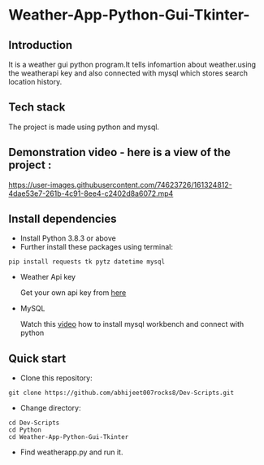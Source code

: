 # Weather-App-Python-Gui-Tkinter-

## Introduction

It is a weather gui python program.It tells infomartion about weather.using the weatherapi key and also connected with mysql which stores search location history.


## Tech stack
The project is made using python and mysql.

## Demonstration video - here is a view of the project :



https://user-images.githubusercontent.com/74623726/161324812-4dae53e7-261b-4c91-8ee4-c2402d8a6072.mp4



## Install dependencies
- Install Python 3.8.3 or above
- Further install these packages using terminal:
```
pip install requests tk pytz datetime mysql
```
- Weather Api key

   Get your own api key from [here](https://www.weatherapi.com/)

- MySQL 
   
   Watch this [video](https://www.youtube.com/watch?v=3vsC05rxZ8c) how to install mysql workbench and connect with python


## Quick start
- Clone this repository:
```
git clone https://github.com/abhijeet007rocks8/Dev-Scripts.git
```
- Change directory:
```
cd Dev-Scripts
cd Python
cd Weather-App-Python-Gui-Tkinter

```

- Find weatherapp.py and run it.

